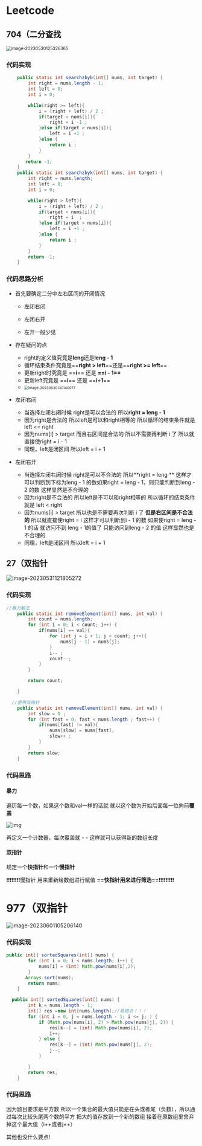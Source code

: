 # Leetcode

## 704（二分查找

<img src="C:/Users/Steven/AppData/Roaming/Typora/typora-user-images/image-20230530125326365.png" alt="image-20230530125326365" style="zoom: 80%;" />

### 代码实现

```java
    public static int searchzbyb(int[] nums, int target) {
        int right = nums.length - 1;
        int left = 0;
        int i = 0;

        while(right >= left){
            i = (right + left) / 2 ;
            if(target < nums[i]){
                right = i -1 ;
            }else if(target > nums[i]){
                left = i +1 ;
            }else {
                return i ;
            }
        }
       return -1;
    }
    public static int searchzbyk(int[] nums, int target) {
        int right = nums.length;
        int left = 0;
        int i = 0;

        while(right > left){
            i = (right + left) / 2 ;
            if(target < nums[i]){
                right = i  ;
            }else if(target > nums[i]){
                left = i +1 ;
            }else {
                return i ;
            }
        }
        return -1;
    }
```

### 代码思路分析

- 首先要确定二分中左右区间的开闭情况  

  - 左闭右闭

  - 左闭右开
  - 左开一般少见

- 存在疑问的点

  - right的定义值究竟是**leng**还是**leng - 1**
  - 循环结束条件究竟是==**right > left**==还是==**right >= left**==
  - 更新right时究竟是 ==**i**==  还是  **==i - 1==**
  - 更新left究竟是 ==**i**== 还是 ==**i+1**==
  - <img src="C:/Users/Steven/AppData/Roaming/Typora/typora-user-images/image-20230530130140077.png" alt="image-20230530130140077" style="zoom:67%;" />

- 左闭右闭

  - 当选择左闭右闭时候 right是可以合法的 所以**right = leng - 1**
  - 因为right是合法的 所以left是可以和right相等的 所以循环的结束条件就是 left <= right
  - 因为nums[i] > target 而且右区间是合法的 所以不需要再判断 i 了 所以就直接使right = i - 1
  - 同理，left是闭区间 所以left = i + 1

- 左闭右开

  - 当选择左闭右闭时候 right是可以不合法的 所以**right = leng **  这样才可以判断到下标为leng - 1 的数如果right = leng - 1，则只能判断到leng - 2 的数 这样显然是不合理的
  - 因为right是不合法的 所以left是不可以和right相等的 所以循环的结束条件就是 left < right
  - 因为nums[i] > target 所以也是不需要再次判断 i 了 **但是右区间是不合法的**  所以就直接使right = i  这样才可以判断到i - 1 的数 如果使right = leng - 1 的话 就访问不到 leng - 1的值了 只能访问到leng - 2 的值 这样显然也是不合理的
  - 同理，left是闭区间 所以left = i + 1

## 27（双指针

![image-20230531121805272](C:/Users/Steven/AppData/Roaming/Typora/typora-user-images/image-20230531121805272.png)

### 代码实现

```java
//暴力解法
    public static int removeElement(int[] nums, int val) {
        int count = nums.length;
        for (int i = 0; i < count; i++) {
            if(nums[i] == val){
                for (int j = i + 1; j < count; j++){
                    nums[j - 1] = nums[j];
                }
                i-- ;
                count--;
            }
        }

        return count;

    }
```

```java
  //使用双指针
    public static int removeElement(int[] nums, int val) {
        int slow = 0 ;
        for (int fast = 0; fast < nums.length ; fast++) {
            if(nums[fast] != val){
                nums[slow] = nums[fast];
                slow++ ;
            }
        }
        return slow;
    }
```

### 代码思路

#### 暴力

遍历每一个数，如果这个数和val一样的话就 就以这个数为开始后面每一位向前**覆盖**

![img](https://code-thinking.cdn.bcebos.com/gifs/27.%E7%A7%BB%E9%99%A4%E5%85%83%E7%B4%A0-%E5%8F%8C%E6%8C%87%E9%92%88%E6%B3%95.gif)

再定义一个计数器，每次覆盖就 - - 这样就可以获得新的数组长度

#### 双指针

规定一个**快指针**和一个**慢指针** 

❗❗❗❗❗❗❗❗慢指针 用来重新给数组进行赋值 **==快指针用来进行筛选==**❗❗❗❗❗❗❗❗❗

# 977（双指针

![image-20230601105206140](C:/Users/Steven/AppData/Roaming/Typora/typora-user-images/image-20230601105206140.png)

### 代码实现

```java
public int[] sortedSquares(int[] nums) {
        for (int i = 0; i < nums.length; i++) {
            nums[i] = (int) Math.pow(nums[i],2);
        }
       Arrays.sort(nums);
        return nums;
    }
```

```java
  public int[] sortedSquares(int[] nums) {
        int k = nums.length - 1;
        int[] res =new int[nums.length];//易错点！！！
        for (int i = 0, j = nums.length - 1; i <= j; ) {
            if (Math.pow(nums[i], 2) > Math.pow(nums[j], 2)) {
                res[k--] = (int) Math.pow(nums[i], 2);
                i++;
            } else {
                res[k--] = (int) Math.pow(nums[j], 2);
                j--;
            }

        }
        return res;
    }
```

### 代码思路

因为题目要求是平方数  所以一个集合的最大值只能是在头或者尾（负数），所以通过每次比较头尾两个数的平方 把大的值存放到一个新的数组 接着在原数组里舍弃掉这个最大值（i++或者j++）

其他也没什么要点!

